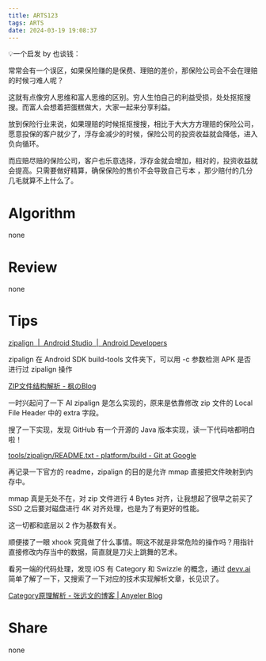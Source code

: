 ```yaml
---
title: ARTS123
tags: ARTS
date: 2024-03-19 19:08:37
---
```


💡一个启发 by 也谈钱：

常常会有一个误区，如果保险赚的是保费、理赔的差价，那保险公司会不会在理赔的时候刁难人呢？

这就有点像穷人思维和富人思维的区别。穷人生怕自己的利益受损，处处抠抠搜搜。而富人会想着把蛋糕做大，大家一起来分享利益。

放到保险行业来说，如果理赔的时候抠抠搜搜，相比于大大方方理赔的保险公司，愿意投保的客户就少了，浮存金减少的时候，保险公司的投资收益就会降低，进入负向循环。

而应赔尽赔的保险公司，客户也乐意选择，浮存金就会增加，相对的，投资收益就会提高。只需要做好精算，确保保险的售价不会导致自己亏本 ，那少赔付的几分几毛就算不上什么了。

<!--more-->

# Algorithm

none

# Review

none

# Tips

[zipalign  |  Android Studio  |  Android Developers](https://developer.android.com/tools/zipalign?hl=zh-cn)

zipalign 在 Android SDK build-tools 文件夹下，可以用 -c 参数检测 APK 是否进行过 zipalign 操作

[ZIP文件结构解析 - 枫のBlog](https://goodapple.top/archives/700)

一时兴起问了一下 AI zipalign 是怎么实现的，原来是依靠修改 zip 文件的 Local File Header 中的 extra 字段。

搜了一下实现，发现 GitHub 有一个开源的 Java 版本实现，读一下代码啥都明白啦！

[](https://github.com/iyxan23/zipalign-java/blob/main/src/main/java/com/iyxan23/zipalignjava/ZipAlign.java)

[tools/zipalign/README.txt - platform/build - Git at Google](https://android.googlesource.com/platform/build/+/master/tools/zipalign/README.txt)

再记录一下官方的 readme，zipalign 的目的是允许 mmap 直接把文件映射到内存中。

mmap 真是无处不在，对 zip 文件进行 4 Bytes 对齐，让我想起了很早之前买了 SSD 之后要对磁盘进行 4K 对齐处理，也是为了有更好的性能。

这一切都和底层以 2 作为基数有关。

[](https://github.com/iqiyi/xHook/blob/master/docs/overview/android_plt_hook_overview.zh-CN.md)

顺便搂了一眼 xhook 究竟做了什么事情。啊这不就是非常危险的操作吗？用指针直接修改内存当中的数据，简直就是刀尖上跳舞的艺术。

看另一端的代码处理，发现 iOS 有 Category 和 Swizzle 的概念，通过 [devv.ai](http://devv.ai) 简单了解了一下，又搜索了一下对应的技术实现解析文章，长见识了。

[Category原理解析 - 张远文的博客 | Anyeler Blog](https://anyeler.top/2018/07/29/Category原理解析/)

# Share

none
